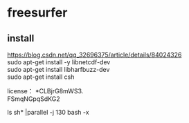 # freesurfer
## install  
https://blog.csdn.net/qq_32696375/article/details/84024326  
sudo apt-get install -y libnetcdf-dev  
sudo apt-get install libharfbuzz-dev  
sudo apt-get install csh  

license：
 *CLBjrG8mWS3.  
 FSmqNGpqSdKG2  


ls sh* |parallel -j 130 bash -x 
